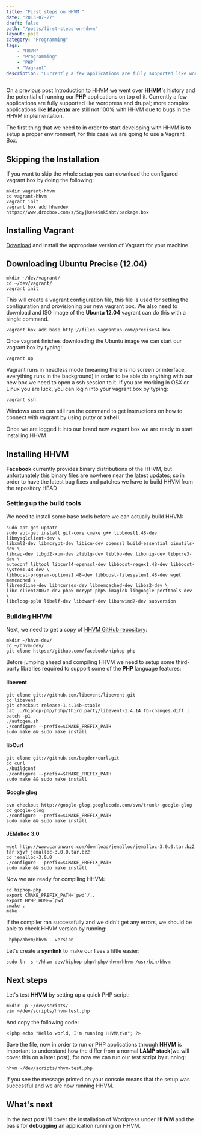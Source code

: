 ```yaml
---
title: "First steps on HHVM "
date: "2013-07-27"
draft: false
path: "/posts/first-steps-on-hhvm"
layout: post
category: "Programming"
tags: 
    - "HHVM"
    - "Programming"
    - "PHP"
    - "Vagrant"
description: "Currently a few applications are fully supported like wordpress and drupal; more complex applications like Magento are still not 100% with HHVM due to bugs in the HHVM implementation."
---
```


On a previous post [Introduction to HHVM](http://coderoncode.com/2013/07/24/introduction-hhvm.html) we went over [**HHVM**](http://www.hhvm.com/blog/)'s history and the potential of running our **PHP** applications on top of it. Currently a few applications are fully supported like wordpress and drupal; more complex applications like [**Magento**](http://www.magentocommerce.com/) are still not 100% with HHVM due to bugs in the HHVM implementation.




The first thing that we need to in order to start developing with HHVM is to setup a proper environment, for this case we are going to use a Vagrant Box.

## Skipping the Installation

If you want to skip the whole setup you can download the configured vagrant box by doing the following:

    mkdir vagrant-hhvm
    cd vagrant-hhvm
    vagrant init
    vagrant box add hhvmdev https://www.dropbox.com/s/5qyjkes49nk5abt/package.box

## Installing Vagrant
[Download](http://vagrantup.com/) and install the appropriate version of Vagrant for your machine.

## Downloading Ubuntu Precise (12.04)

    mkdir ~/dev/vagrant/
    cd ~/dev/vagrant/
    vagrant init

This will create a vagrant configuration file, this file is used for setting the configuration and provisioning our new vagrant box. We also need to download and ISO image of the **Ubuntu 12.04** vagrant can do this with a single command.

    vagrant box add base http://files.vagrantup.com/precise64.box

Once vagrant finishes downloading the Ubuntu image we can start our vagrant box by typing:

    vagrant up

Vagrant runs in headless mode (meaning there is no screen or interface, everything runs in the background) in order to be able do anything with our new box we need to open a ssh session to it. If you are working in OSX or Linux you are luck, you can login into your vagrant box by typing:

    vagrant ssh

Windows users can still run the command to get instructions on how to connect with vagrant by using putty or **xshell**.

Once we are logged it into our brand new vagrant box we are ready to start installing HHVM

## Installing HHVM
**Facebook** currently provides binary distributions of the HHVM, but unfortunately this binary files are nowhere near the latest updates; so in order to have the latest bug fixes and patches we have to build HHVM from the repository HEAD

### Setting up the build tools
We need to install some base tools before we can actually build HHVM:

    sudo apt-get update
    sudo apt-get install git-core cmake g++ libboost1.48-dev libmysqlclient-dev \
    libxml2-dev libmcrypt-dev libicu-dev openssl build-essential binutils-dev \
    libcap-dev libgd2-xpm-dev zlib1g-dev libtbb-dev libonig-dev libpcre3-dev \
    autoconf libtool libcurl4-openssl-dev libboost-regex1.48-dev libboost-system1.48-dev \
    libboost-program-options1.48-dev libboost-filesystem1.48-dev wget memcached \
    libreadline-dev libncurses-dev libmemcached-dev libbz2-dev \
    libc-client2007e-dev php5-mcrypt php5-imagick libgoogle-perftools-dev \
    libcloog-ppl0 libelf-dev libdwarf-dev libunwind7-dev subversion

### Building HHVM
Next, we need to get a copy of [HHVM GitHub repository](https://github.com/facebook/hiphop-php):

    mkdir ~/hhvm-dev/
    cd ~/hhvm-dev/
    git clone https://github.com/facebook/hiphop-php

Before jumping ahead and compiling HHVM we need to setup some third-party libraries required to support some of the **PHP** language features:

#### libevent

    git clone git://github.com/libevent/libevent.git
    cd libevent
    git checkout release-1.4.14b-stable
    cat ../hiphop-php/hphp/third_party/libevent-1.4.14.fb-changes.diff | patch -p1
    ./autogen.sh
    ./configure --prefix=$CMAKE_PREFIX_PATH
    sudo make && sudo make install

#### libCurl

    git clone git://github.com/bagder/curl.git
    cd curl
    ./buildconf
    ./configure --prefix=$CMAKE_PREFIX_PATH
    sudo make && sudo make install

#### Google glog

    svn checkout http://google-glog.googlecode.com/svn/trunk/ google-glog
    cd google-glog
    ./configure --prefix=$CMAKE_PREFIX_PATH
    sudo make && sudo make install

#### JEMalloc 3.0

    wget http://www.canonware.com/download/jemalloc/jemalloc-3.0.0.tar.bz2
    tar xjvf jemalloc-3.0.0.tar.bz2
    cd jemalloc-3.0.0
    ./configure --prefix=$CMAKE_PREFIX_PATH
    sudo make && sudo make install

Now we are ready for compiling HHVM:

    cd hiphop-php
    export CMAKE_PREFIX_PATH=`pwd`/..
    export HPHP_HOME=`pwd`
    cmake .
    make

If the compiler ran successfully and we didn't get any errors, we should be able to check HHVM version by running:

     hphp/hhvm/hhvm --version

Let's create a **symlink** to make our lives a little easier:

    sudo ln -s ~/hhvm-dev/hiphop-php/hphp/hhvm/hhvm /usr/bin/hhvm


## Next steps

Let's test **HHVM** by setting up a quick PHP script:

    mkdir -p ~/dev/scripts/
    vim ~/dev/scripts/hhvm-test.php

And copy the following code:

    <?php echo "Hello world, I'm running HHVM\r\n"; ?>

Save the file, now in order to run or PHP applications through **HHVM** is important to understand how the differ from a normal **LAMP stack**(we will cover this on a later post), for now we can run our test script by running:

    hhvm ~/dev/scripts/hhvm-test.php

If you see the message printed on your console means that the setup was successful and we are now running HHVM.

## What's next

In the next post I'll cover the installation of Wordpress under **HHVM** and the basis for **debugging** an application running on HHVM.
